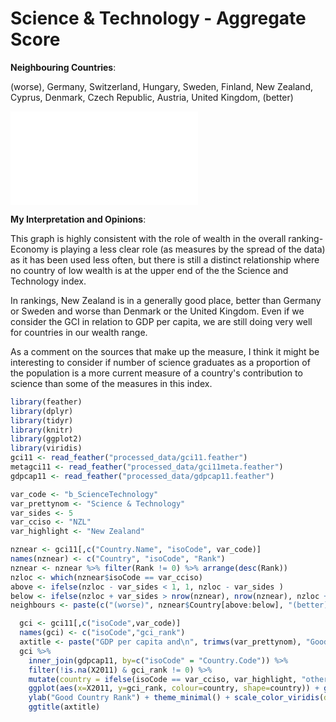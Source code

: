 




# Science & Technology - Aggregate Score

**Neighbouring Countries**:




(worse), Germany, Switzerland, Hungary, Sweden, Finland, New Zealand, Cyprus, Denmark, Czech Republic, Austria, United Kingdom, (better)



![](c010_SciTech_files/figure-latex/unnamed-chunk-6-1.pdf)<!-- --> 

**My Interpretation and Opinions**:

This graph is highly consistent with the role of wealth in the overall ranking- Economy is playing a less clear role (as measures by the spread of the data) as it has been used less often, but there is still a distinct relationship where no country of low wealth is at the upper end of the the Science and Technology index.

In rankings, New Zealand is in a generally good place, better than Germany or Sweden and worse than Denmark or the United Kingdom. Even if we consider the GCI in relation to GDP per capita, we are still doing very well for countries in our wealth range.

As a comment on the sources that make up the measure, I think it might be interesting to consider if number of science graduates as a proportion of the population is a more current measure of a country's contribution to science than some of the measures in this index.



```r
library(feather)
library(dplyr)
library(tidyr)
library(knitr)
library(ggplot2)
library(viridis)
gci11 <- read_feather("processed_data/gci11.feather")
metagci11 <- read_feather("processed_data/gci11meta.feather")
gdpcap11 <- read_feather("processed_data/gdpcap11.feather")
```


```r
var_code <- "b_ScienceTechnology"
var_prettynom <- "Science & Technology"
var_sides <- 5
var_cciso <- "NZL"
var_highlight <- "New Zealand"
```



```r
nznear <- gci11[,c("Country.Name", "isoCode", var_code)]
names(nznear) <- c("Country", "isoCode", "Rank")
nznear <- nznear %>% filter(Rank != 0) %>% arrange(desc(Rank))
nzloc <- which(nznear$isoCode == var_cciso)
above <- ifelse(nzloc - var_sides < 1, 1, nzloc - var_sides )
below <- ifelse(nzloc + var_sides > nrow(nznear), nrow(nznear), nzloc + var_sides )
neighbours <- paste(c("(worse)", nznear$Country[above:below], "(better)"),collapse=", ")
```



```r
  gci <- gci11[,c("isoCode",var_code)]
  names(gci) <- c("isoCode","gci_rank")
  axtitle <- paste("GDP per capita and\n", trimws(var_prettynom), "Good Country Rank")
  gci %>%
    inner_join(gdpcap11, by=c("isoCode" = "Country.Code")) %>%
    filter(!is.na(X2011) & gci_rank != 0) %>% 
    mutate(country = ifelse(isoCode == var_cciso, var_highlight, "other")) %>%
    ggplot(aes(x=X2011, y=gci_rank, colour=country, shape=country)) + geom_point() + xlab("GDP per capita 2011") +
    ylab("Good Country Rank") + theme_minimal() + scale_color_viridis(discrete=TRUE, begin=0, end=0.9) +
    ggtitle(axtitle)
```
